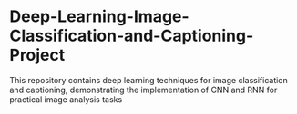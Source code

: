 # Deep-Learning-Image-Classification-and-Captioning-Project
This repository contains deep learning techniques for image classification and captioning, demonstrating the implementation of CNN and RNN for practical image analysis tasks
